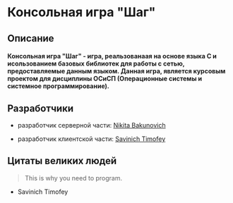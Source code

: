 # Консольная игра "Шаг"

## Описание
#### Консольная игра "Шаг" - игра, реальзованаая на основе языка С и исользованием базовых библиотек для работы с сетью, предоставляемые данным языком. Данная игра, является курсовым проектом для дисциплины ОСиСП (Операционные системы и системное программирование).

## Разработчики

- разработчик серверной части: <a href="https://github.com/kirshunya">Nikita Bakunovich</a></p>
- разработчик клиентской части: <a href="https://github.com/Tiltet">Savinich Timofey</a>

## Цитаты великих людей
>This is why you need to program.
>
+ Savinich Timofey
